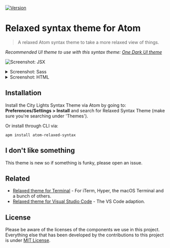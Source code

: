 [![Version](https://img.shields.io/github/release/Relaxed-Theme/atom-relaxed-syntax.svg)](https://github.com/Relaxed-Theme/atom-relaxed-syntax/releases)

# Relaxed syntax theme for Atom

> A relaxed Atom syntax theme to take a more relaxed view of things.

*Recommended UI theme to use with this syntax theme: [One Dark UI theme](https://atom.io/themes/one-dark-ui)*

![Screenshot: JSX](https://gitcdn.xyz/repo/Relaxed-Theme/atom-relaxed-syntax/master/images/screenshot-jsx.png)

<details>
  <summary>Screenshot: Sass</summary>
  <img src="https://gitcdn.xyz/repo/Relaxed-Theme/atom-relaxed-syntax/master/images/screenshot-html.png" alt="Screenshot: Sass">
</details>

<details>
  <summary>Screenshot: HTML</summary>
  <img src="https://gitcdn.xyz/repo/Relaxed-Theme/atom-relaxed-syntax/master/images/screenshot-html.png" alt="Screenshot: HTML">
</details>

## Installation

Install the City Lights Syntax Theme via Atom by going to:
**Preferences/Settings > Install** and search for Relaxed Syntax Theme (make sure you're searching under 'Themes').

Or install through CLI via:

```
apm install atom-relaxed-syntax
```

## I don't like something

This theme is new so if something is funky, please open an issue.

## Related

* [Relaxed theme for Terminal](https://github.com/Relaxed-Theme/Relaxed-Terminal) - For iTerm, Hyper, the macOS Terminal and a bunch of others.
* [Relaxed theme for Visual Studio Code](https://github.com/Relaxed-Theme/vscode-theme-relaxed) - The VS Code adaption.

## License

Please be aware of the licenses of the components we use in this project.
Everything else that has been developed by the contributions to this project is under [MIT License](LICENSE).
